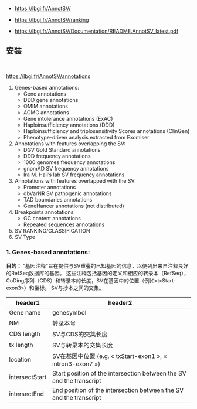 + https://lbgi.fr/AnnotSV/

+ https://lbgi.fr/AnnotSV/ranking

+ https://lbgi.fr/AnnotSV/Documentation/README.AnnotSV_latest.pdf

## 安装
```
```

##
https://lbgi.fr/AnnotSV/annotations
1. Genes-based annotations:
   + Gene annotations
   + DDD gene annotations
   + OMIM annotations
   + ACMG annotations
   + Gene intolerance annotations (ExAC)
   + Haploinsufficiency annotations (DDD)
   + Haploinsufficiency and triplosensitivity Scores annotations (ClinGen)
   + Phenotype-driven analysis extracted from Exomiser
2. Annotations with features overlapping the SV:
   + DGV Gold Standard annotations
   + DDD frequency annotations
   + 1000 genomes frequency annotations
   + gnomAD SV frequency annotations
   + Ira M. Hall’s lab SV frequency annotations
3. Annotations with features overlapped with the SV:
   + Promoter annotations
   + dbVarNR SV pathogenic annotations
   + TAD boundaries annotations
   + GeneHancer annotations (not distributed)
4. Breakpoints annotations:
   + GC content annotations
   + Repeated sequences annotations
5. SV RANKING/CLASSIFICATION
6. SV Type


### 1. Genes-based annotations:
**目的：**
“基因注释”旨在提供与SV重叠的已知基因的信息，以便列出来自注释良好的RefSeq数据库的基因。
这些注释包括基因的定义和相应的转录本（RefSeq），CoDing序列（CDS）和转录本的长度，SV在基因中的位置（例如«txStart-exon3»）和坐标。 
SV与抄本之间的交集。

header1 | header2
---  |---
Gene name |	genesymbol
NM   | 转录本号
CDS length | SV与CDS的交集长度
tx length |	SV与转录本的交集长度
location | SV在基因中位置 (e.g. « txStart-exon1 », « intron3-exon7 »)
intersectStart |	Start position of the intersection between the SV and the transcript
intersectEnd |	End position of the intersection between the SV and the transcript